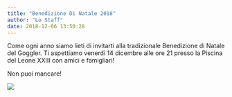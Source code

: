 ```yaml
---
title: "Benedizione Di Natale 2018"
author: "Lo Staff"
date: 2018-12-06 13:50:28
---
```


Come ogni anno siamo lieti di invitarti alla tradizionale Benedizione di Natale del Goggler. Ti aspettiamo venerdì 14 dicembre alle ore 21 presso la Piscina del Leone XXIII con amici e famigliari!

Non puoi mancare!

![](http://static.wixstatic.com/media/ef7a2f_97480770f93541a9b1d20f71814b6f18~mv2_d_2507_3503_s_4_2.jpg)